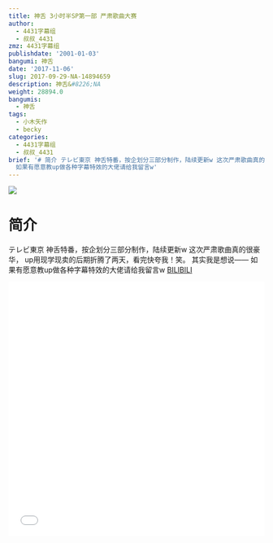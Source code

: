 ```yaml
---
title: 神舌 3小时半SP第一部 严肃歌曲大赛
author:
  - 4431字幕组
  - 叔叔_4431
zmz: 4431字幕组
publishdate: '2001-01-03'
bangumi: 神舌
date: '2017-11-06'
slug: 2017-09-29-NA-14894659
description: 神舌&#8226;NA
weight: 28894.0
bangumis:
  - 神舌
tags:
  - 小木矢作
  - becky
categories:
  - 4431字幕组
  - 叔叔_4431
brief: '# 简介 テレビ東京 神舌特番，按企划分三部分制作，陆续更新w 这次严肃歌曲真的很豪华， up用现学现卖的后期折腾了两天，看完快夸我！笑。 其实我是想说——
  如果有愿意教up做各种字幕特效的大佬请给我留言w'
---
```

![](https://i.imgur.com/0tWpQoP.png)
# 简介  
テレビ東京
神舌特番，按企划分三部分制作，陆续更新w
这次严肃歌曲真的很豪华，
up用现学现卖的后期折腾了两天，看完快夸我！笑。
其实我是想说——
如果有愿意教up做各种字幕特效的大佬请给我留言w
  [BILIBILI](https://www.bilibili.com/video/av14894659/)

  <iframe src="//www.bilibili.com/blackboard/player.html?aid=14894659" width="100%" height="500" frameborder="0" allowfullscreen="allowfullscreen"></iframe>
